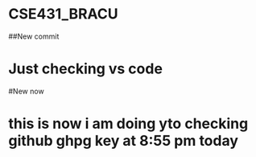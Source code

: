 # CSE431_BRACU



##New commit


# Just checking vs code 

#New now  




# this is now i am doing yto checking github ghpg key at 8:55 pm today
